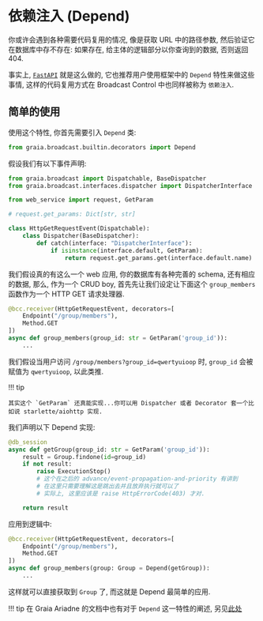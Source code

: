 # 依赖注入 (Depend)


你或许会遇到各种需要代码复用的情况, 像是获取 URL 中的路径参数, 然后验证它在数据库中存不存在: 如果存在, 给主体的逻辑部分以你查询到的数据, 否则返回 404.

事实上, [`FastAPI`](https://fastapi.tiangolo.com/) 就是这么做的,
它也推荐用户使用框架中的 `Depend` 特性来做这些事情, 这样的代码复用方式在 Broadcast Control 中也同样被称为 `依赖注入`.

## 简单的使用

使用这个特性, 你首先需要引入 `Depend` 类:

```py
from graia.broadcast.builtin.decorators import Depend
```

假设我们有以下事件声明:

```py
from graia.broadcast import Dispatchable, BaseDispatcher
from graia.broadcast.interfaces.dispatcher import DispatcherInterface

from web_service import request, GetParam

# request.get_params: Dict[str, str]

class HttpGetRequestEvent(Dispatchable):
    class Dispatcher(BaseDispatcher):
        def catch(interface: "DispatcherInterface"):
            if isinstance(interface.default, GetParam):
                return request.get_params.get(interface.default.name)
```

我们假设真的有这么一个 web 应用, 你的数据库有各种完善的 schema, 还有相应的数据, 那么, 作为一个 CRUD boy, 首先先让我们设定让下面这个 `group_members` 函数作为一个 HTTP GET 请求处理器.

```py
@bcc.receiver(HttpGetRequestEvent, decorators=[
    Endpoint("/group/members"),
    Method.GET
])
async def group_members(group_id: str = GetParam('group_id')):
    ...
```

我们假设当用户访问 `/group/members?group_id=qwertyuioop` 时, `group_id` 会被赋值为 `qwertyuioop`, 以此类推.

!!! tip

    其实这个 `GetParam` 还真能实现...你可以用 Dispatcher 或者 Decorator 套一个比如说 starlette/aiohttp 实现.


我们声明以下 Depend 实现:

```python
@db_session
async def getGroup(group_id: str = GetParam('group_id')):
    result = Group.findone(id=group_id)
    if not result:
        raise ExecutionStop()
        # 这个在之后的 advance/event-propagation-and-priority 有讲到
        # 在这里只需要理解这是跳出去并且放弃执行就可以了
        # 实际上, 这里应该是 raise HttpErrorCode(403) 才对.

    return result
```

应用到逻辑中:

```py
@bcc.receiver(HttpGetRequestEvent, decorators=[
    Endpoint("/group/members"),
    Method.GET
])
async def group_members(group: Group = Depend(getGroup)):
    ...
```

这样就可以直接获取到 `Group` 了, 而这就是 Depend 最简单的应用.

!!! tip
    在 Graia Ariadne 的文档中也有对于 `Depend` 这一特性的阐述, 另见[此处](../../ariadne/extra/broadcast/depend.md)